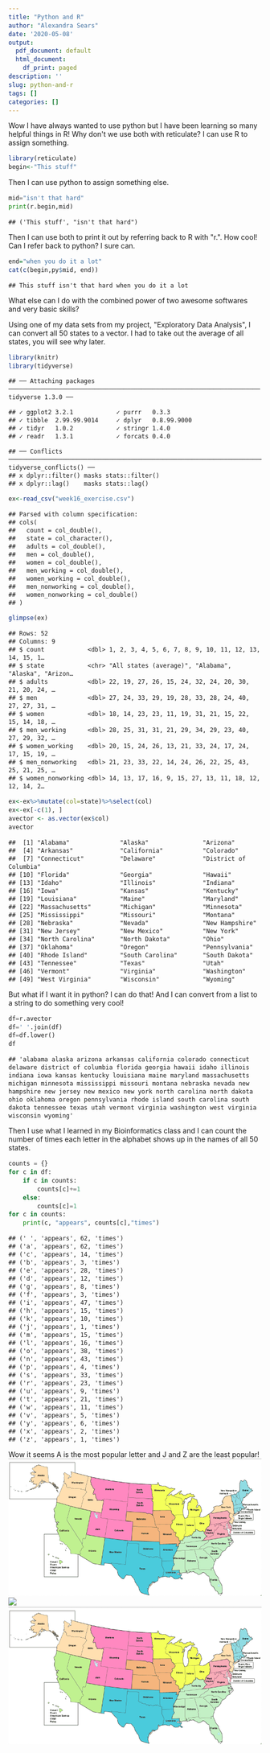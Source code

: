 ```yaml
---
title: "Python and R"
author: "Alexandra Sears"
date: '2020-05-08'
output:
  pdf_document: default
  html_document:
    df_print: paged
description: ''
slug: python-and-r
tags: []
categories: []
---
```

Wow I have always wanted to use python but I have been learning so many helpful things in R! Why don't we use both with reticulate? I can use R to assign something.

```r
library(reticulate)
begin<-"This stuff"
```
Then I can use python to assign something else.

```python
mid="isn't that hard"
print(r.begin,mid)
```

```
## ('This stuff', "isn't that hard")
```
Then I can use both to print it out by referring back to R with "r.". How cool! Can I refer back to python? I sure can.

```r
end="when you do it a lot"
cat(c(begin,py$mid, end))
```

```
## This stuff isn't that hard when you do it a lot
```
What else can I do with the combined power of two awesome softwares and very basic skills?

Using one of my data sets from my project, "Exploratory Data Analysis", I can convert all 50 states to a vector. I had to take out the average of all states, you will see why later.

```r
library(knitr) 
library(tidyverse)
```

```
## ── Attaching packages ────────────────────────────────────────────────────────────────────── tidyverse 1.3.0 ──
```

```
## ✓ ggplot2 3.2.1            ✓ purrr   0.3.3       
## ✓ tibble  2.99.99.9014     ✓ dplyr   0.8.99.9000 
## ✓ tidyr   1.0.2            ✓ stringr 1.4.0       
## ✓ readr   1.3.1            ✓ forcats 0.4.0
```

```
## ── Conflicts ───────────────────────────────────────────────────────────────────────── tidyverse_conflicts() ──
## x dplyr::filter() masks stats::filter()
## x dplyr::lag()    masks stats::lag()
```

```r
ex<-read_csv("week16_exercise.csv")
```

```
## Parsed with column specification:
## cols(
##   count = col_double(),
##   state = col_character(),
##   adults = col_double(),
##   men = col_double(),
##   women = col_double(),
##   men_working = col_double(),
##   women_working = col_double(),
##   men_nonworking = col_double(),
##   women_nonworking = col_double()
## )
```

```r
glimpse(ex)
```

```
## Rows: 52
## Columns: 9
## $ count            <dbl> 1, 2, 3, 4, 5, 6, 7, 8, 9, 10, 11, 12, 13, 14, 15, 1…
## $ state            <chr> "All states (average)", "Alabama", "Alaska", "Arizon…
## $ adults           <dbl> 22, 19, 27, 26, 15, 24, 32, 24, 20, 30, 21, 20, 24, …
## $ men              <dbl> 27, 24, 33, 29, 19, 28, 33, 28, 24, 40, 27, 27, 31, …
## $ women            <dbl> 18, 14, 23, 23, 11, 19, 31, 21, 15, 22, 15, 14, 18, …
## $ men_working      <dbl> 28, 25, 31, 31, 21, 29, 34, 29, 23, 40, 27, 29, 32, …
## $ women_working    <dbl> 20, 15, 24, 26, 13, 21, 33, 24, 17, 24, 17, 15, 19, …
## $ men_nonworking   <dbl> 21, 23, 33, 22, 14, 24, 26, 22, 25, 43, 25, 21, 25, …
## $ women_nonworking <dbl> 14, 13, 17, 16, 9, 15, 27, 13, 11, 18, 12, 12, 14, 2…
```

```r
ex<-ex%>%mutate(col=state)%>%select(col)
ex<-ex[-c(1), ]
avector <- as.vector(ex$col)
avector
```

```
##  [1] "Alabama"              "Alaska"               "Arizona"             
##  [4] "Arkansas"             "California"           "Colorado"            
##  [7] "Connecticut"          "Delaware"             "District of Columbia"
## [10] "Florida"              "Georgia"              "Hawaii"              
## [13] "Idaho"                "Illinois"             "Indiana"             
## [16] "Iowa"                 "Kansas"               "Kentucky"            
## [19] "Louisiana"            "Maine"                "Maryland"            
## [22] "Massachusetts"        "Michigan"             "Minnesota"           
## [25] "Mississippi"          "Missouri"             "Montana"             
## [28] "Nebraska"             "Nevada"               "New Hampshire"       
## [31] "New Jersey"           "New Mexico"           "New York"            
## [34] "North Carolina"       "North Dakota"         "Ohio"                
## [37] "Oklahoma"             "Oregon"               "Pennsylvania"        
## [40] "Rhode Island"         "South Carolina"       "South Dakota"        
## [43] "Tennessee"            "Texas"                "Utah"                
## [46] "Vermont"              "Virginia"             "Washington"          
## [49] "West Virginia"        "Wisconsin"            "Wyoming"
```
But what if I want it in python? I can do that! And I can convert from a list to a string to do something very cool!

```python
df=r.avector
df=' '.join(df)
df=df.lower()
df
```

```
## 'alabama alaska arizona arkansas california colorado connecticut delaware district of columbia florida georgia hawaii idaho illinois indiana iowa kansas kentucky louisiana maine maryland massachusetts michigan minnesota mississippi missouri montana nebraska nevada new hampshire new jersey new mexico new york north carolina north dakota ohio oklahoma oregon pennsylvania rhode island south carolina south dakota tennessee texas utah vermont virginia washington west virginia wisconsin wyoming'
```
Then I use what I learned in my Bioinformatics class and I can count the number of times each letter in the alphabet shows up in the names of all 50 states.

```python
counts = {}            
for c in df:     
    if c in counts:    
        counts[c]+=1   
    else:
        counts[c]=1    
for c in counts:
    print(c, "appears", counts[c],"times")
```

```
## (' ', 'appears', 62, 'times')
## ('a', 'appears', 62, 'times')
## ('c', 'appears', 14, 'times')
## ('b', 'appears', 3, 'times')
## ('e', 'appears', 28, 'times')
## ('d', 'appears', 12, 'times')
## ('g', 'appears', 8, 'times')
## ('f', 'appears', 3, 'times')
## ('i', 'appears', 47, 'times')
## ('h', 'appears', 15, 'times')
## ('k', 'appears', 10, 'times')
## ('j', 'appears', 1, 'times')
## ('m', 'appears', 15, 'times')
## ('l', 'appears', 16, 'times')
## ('o', 'appears', 38, 'times')
## ('n', 'appears', 43, 'times')
## ('p', 'appears', 4, 'times')
## ('s', 'appears', 33, 'times')
## ('r', 'appears', 23, 'times')
## ('u', 'appears', 9, 'times')
## ('t', 'appears', 21, 'times')
## ('w', 'appears', 11, 'times')
## ('v', 'appears', 5, 'times')
## ('y', 'appears', 6, 'times')
## ('x', 'appears', 2, 'times')
## ('z', 'appears', 1, 'times')
```
Wow it seems A is the most popular letter and J and Z are the least popular!
![](/static/img/usmap.png)
![](/blog/2020-05-08-python-and-r_files/usmap.png)
<img src="usmap.png" width="800"/>


